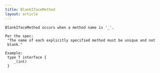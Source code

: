 ```yaml
---
title: BlankIfaceMethod
layout: article
---
```

<!-- Copyright 2023 The Go Authors. All rights reserved.
     Use of this source code is governed by a BSD-style
     license that can be found in the LICENSE file. -->

<!-- Code generated by generrordocs.go; DO NOT EDIT. -->

```
BlankIfaceMethod occurs when a method name is '_'.

Per the spec:
 "The name of each explicitly specified method must be unique and not
 blank."

Example:
 type T interface {
 	_(int)
 }
```

